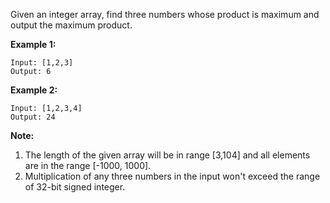 Given an integer array, find three numbers whose product is maximum and output the maximum product.

**Example 1:**
```
Input: [1,2,3]
Output: 6
```
**Example 2:**
```
Input: [1,2,3,4]
Output: 24
```
**Note:**
1. The length of the given array will be in range [3,104] and all elements are in the range [-1000, 1000].
2. Multiplication of any three numbers in the input won't exceed the range of 32-bit signed integer.

